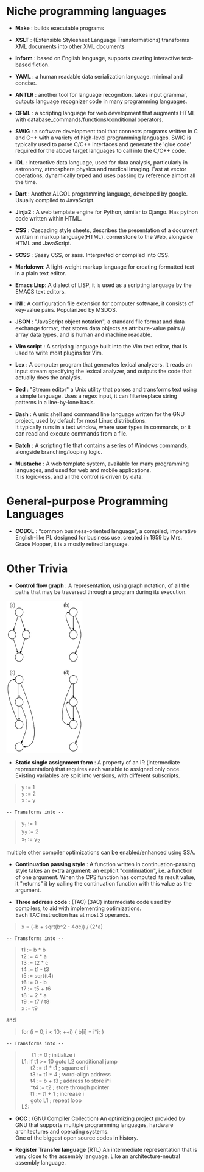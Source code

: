 # Niche programming languages

-	**Make**	: 	builds executable programs

-	**XSLT**	: 	(Extensible Stylesheet Language Transformations) transforms XML documents into other XML documents

-	**Inform**	:	based on English language, supports creating interactive text-based fiction.


-	**YAML**	:	a human readable data serialization language. minimal and concise.

-	**ANTLR**	:	another tool for language recognition. takes input grammar, outputs language recognizer code in many programming languages.

-	**CFML**	:	a scripting language for web development that augments HTML with database_commands/functions/conditional operators.

-	**SWIG**	:	a software development tool that connects programs written in C and C++ with a variety of high-level programming languages. 
SWIG is typically used to parse C/C++ interfaces and generate the 'glue code' required for the above target languages to call into the C/C++ code.

-	**IDL**	:	Interactive data language, used for data analysis, particularly in astronomy, atmosphere physics and medical imaging.
Fast at vector operations, dynamically typed and uses passing by reference almost all the time.


-	**Dart**	:	Another ALGOL programming language, developed by google. Usually compiled to JavaScript.


-	**Jinja2**	:	A web template engine for Python, similar to Django. Has python code written within HTML.


-	**CSS**	:	Cascading style sheets, describes the presentation of a document written in markup language(HTML).
cornerstone to the Web, alongside HTML and JavaScript.


-	**SCSS**	:	Sassy CSS, or sass. Interpreted or compiled into CSS.


-	**Markdown**:	A light-weight markup language for creating formatted text in a plain text editor.


-	**Emacs Lisp**:	A dialect of LISP, it is used as a scripting language by the EMACS text editors. 


-	**INI**	:	A configuration file extension for computer software, it consists of key-value pairs.
Popularized by MSDOS.


- **JSON** : "JavaScript object notation", a standard file format and data exchange format, that stores data objects as attribute-value pairs // array data types, and is human and machine readable.
  
- **Vim script** : A scripting language built into the Vim text editor, that is used to write most plugins for Vim.

- **Lex** 		: A computer program that generates lexical analyzers. It reads an input stream specifying the lexical analyzer, and outputs the code that actually does the analysis.

- **Sed**			: "Stream editor" a Unix utility that parses and transforms text using a simple language.
Uses a regex input, it can filter/replace string patterns in a line-by-lone basis.  


- **Bash**		: A unix shell and command line language written for the GNU project, used by default for most Linux distributions.  
It typically runs in a text window, where user types in commands, or it can read and execute commands from a file.
 
 - **Batch**	: A scripting file that contains a series of Windows commands, alongside branching/looping logic.

- **Mustache** : A web template system, available for many programming languages, and used for web and mobile applications.  
It is logic-less, and all the control is driven by data.  



# General-purpose Programming Languages

-	**COBOL** :	“common business-oriented language”, a compiled, imperative English-like PL designed for business use.
created in 1959 by Mrs. Grace Hopper, it is a mostly retired language.  


# Other Trivia

- **Control flow graph** :	A representation, using graph notation, of all the paths that may be traversed through a program during its execution.  

<img src="images/Some_types_of_control_flow_graphs.svg.png" width = 200 height = 400>

- **Static single assignment form** : A property of an IR (intermediate representation) that requires each variable to assigned only once. Existing variables are split into versions, with different subscripts.  

> y := 1  
	y := 2  
	x := y  

	-- Transforms into --  
> y<sub>1</sub> := 1  
	y<sub>2</sub> := 2  
	x<sub>1</sub> := y<sub>2</sub>  

multiple other compiler optimizations can be enabled/enhanced using SSA.

- **Continuation passing style** : A function written in continuation-passing style takes an extra argument: an explicit "continuation", i.e. a function of one argument. When the CPS function has computed its result value, it "returns" it by calling the continuation function with this value as the argument.

- **Three address code** : (TAC) (3AC) intermediate code used by compilers, to aid with implementing optimizations.  
Each TAC instruction has at most 3 operands.

> x = (-b + sqrt(b^2 - 4*a*c)) / (2*a)  

	-- Transforms into --  

> t1 := b * b  
t2 := 4 * a  
t3 := t2 * c  
t4 := t1 - t3  
t5 := sqrt(t4)  
t6 := 0 - b  
t7 := t5 + t6  
t8 := 2 * a  
t9 := t7 / t8  
x := t9  

and 
> for (i = 0; i < 10; ++i) {
    b[i] = i*i; 
}

	-- Transforms into --  
>&nbsp;&nbsp;&nbsp;&nbsp;&nbsp;&nbsp; t1 := 0                ; initialize i  
L1:  if t1 >= 10 goto L2  conditional jump  
&nbsp;&nbsp;&nbsp;&nbsp;&nbsp;&nbsp;t2 := t1 * t1          ; square of i  
&nbsp;&nbsp;&nbsp;&nbsp;&nbsp;&nbsp;t3 := t1 * 4           ; word-align address  
&nbsp;&nbsp;&nbsp;&nbsp;&nbsp;&nbsp;t4 := b + t3           ; address to store i*i  
&nbsp;&nbsp;&nbsp;&nbsp;&nbsp;&nbsp;*t4 := t2              ; store through pointer  
&nbsp;&nbsp;&nbsp;&nbsp;&nbsp;&nbsp;t1 := t1 + 1           ; increase i  
&nbsp;&nbsp;&nbsp;&nbsp;&nbsp;&nbsp;goto L1                ; repeat loop  
L2:

- **GCC** : (GNU Compiler Collection) An optimizing project provided by GNU that supports multiple programming languages, hardware architectures and operating systems.  
One of the biggest open source codes in history.

- **Register Transfer language** (RTL) An intermediate representation that is very close to the assembly language. Like an architecture-neutral assembly language.